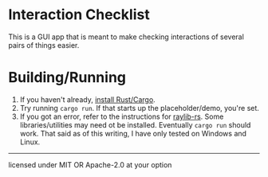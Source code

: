 # Interaction Checklist

This is a GUI app that is meant to make checking interactions of several pairs of things easier.

# Building/Running

1. If you haven't already, [install Rust/Cargo](https://rustup.rs/).
2. Try running `cargo run`. If that starts up the placeholder/demo, you're set.
3. If you got an error, refer to the instructions for [raylib-rs](https://github.com/deltaphc/raylib-rs#installation). Some libraries/utilities may need ot be installed. Eventually `cargo run` should work. That said as of this writing, I have only tested on Windows and Linux.
____

licensed under MIT OR Apache-2.0 at your option
